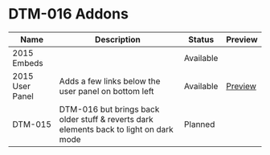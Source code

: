 
# DTM-016 Addons
Name | Description | Status | Preview
---- | ----------- | ------ | -------
2015 Embeds | | Available |
2015 User Panel | Adds a few links below the user panel on bottom left | Available | [Preview](https://cdn.discordapp.com/attachments/642779987044204544/643083001206407189/unknown.png)
DTM-015 | DTM-016 but brings back older stuff & reverts dark elements back to light on dark mode | Planned |
